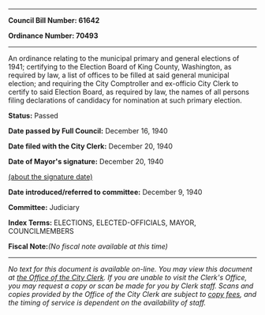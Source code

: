 

********

**Council Bill Number: 61642**
   
**Ordinance Number: 70493**
********

 An ordinance relating to the municipal primary and general elections of 1941; certifying to the Election Board of King County, Washington, as required by law, a list of offices to be filled at said general municipal election; and requiring the City Comptroller and ex-officio City Clerk to certify to said Election Board, as required by law, the names of all persons filing declarations of candidacy for nomination at such primary election.

**Status:** Passed
   
**Date passed by Full Council:** December 16, 1940
   
**Date filed with the City Clerk:** December 20, 1940
   
**Date of Mayor's signature:** December 20, 1940
   
[(about the signature date)](/~public/approvaldate.htm)
   
   
   
**Date introduced/referred to committee:** December 9, 1940
   
**Committee:** Judiciary
   
   
**Index Terms:** ELECTIONS, ELECTED-OFFICIALS, MAYOR, COUNCILMEMBERS

**Fiscal Note:**_(No fiscal note available at this time)_
********

_No text for this document is available on-line. You may view this document at [the Office of the City Clerk](http://www.seattle.gov/leg/clerk/contactUs.htm). If you are unable to visit the Clerk's Office, you may request a copy or scan be made for you by Clerk staff. Scans and copies provided by the Office of the City Clerk are subject to [copy fees](http://clerk.seattle.gov/~public/clerkfees.htm), and the timing of service is dependent on the availability of staff._

